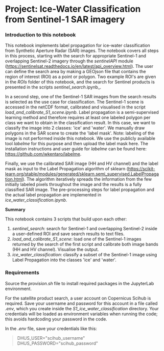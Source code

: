 # Project: Ice-Water Classification from Sentinel-1 SAR imagery

### Introduction to this notebook

This notebook implements label propagation for ice-water classification from Synthetic Aperture Radar (SAR) images. The notebook covers all steps in this process, starting with the search for appropriate Sentinel-1 and overlapping Sentinel-2 imagery through the _sentinelAPI_ module (https://sentinelsat.readthedocs.io/en/latest/api_overview.html). The user can define the search area by making a GEOjson file that contains the region of interest (ROI) as a point or polygon. Two example ROI's are given in the _ROIs_ folder of this notebook, and the search for Sentinel products is presented in the scripts _sentinel_search_.ipynb_.

In a second step, one of the Sentinel-1 SAR images from the search results is selected as the use case for classification. The Sentinel-1 scene is accessed in the netCDF format, calibrated and visualised in the script _load_and_calibrate_S1_scene.ipynb_. Label propagation is a semi-supervised learning method and therefore requires at least one labeled polygon per class we want to obtain in the classification result. In this case, we want to classify the image into 2 classes: 'ice' and 'water'. We manually draw polygons in the SAR scene to create the 'label mask'. Note: labeling of the image is not performed inside this notebook. We use the publicly available tool _labelme_ for this purpose and then upload the label mask here. The installation instructions and user guide for _labelme_ can be found here: https://github.com/wkentaro/labelme.  

Finally, we use the calibrated SAR image (HH and HV channel) and the label mask as input to the Label Propagation algorithm of sklearn (https://scikit-learn.org/stable/modules/generated/sklearn.semi_supervised.LabelPropagation.html). The algorithm iteratively spreads the information from the few initially labeled pixels throughout the image and the results is a fully classified SAR image. The pre-processing steps for label propagation and the actual label propagation are implemented in _ice_water_classification.ipynb_. 

**Summary**

This notebook contains 3 scripts that build upon each other:
1) _sentinel_search_: search for Sentinel-1 and overlapping Sentinel-2 inside a user-defined ROI and save search results to text files.
2) _load_and_calibrate_S1_scene_: load one of the Sentinel-1 images returned by the search of the first script and calibrate both image bands (HH and HV channel). Visualise the output.
3) _ice_water_classification_: classify a subset of the Sentinel-1 image using Label Propagation into the classes 'ice' and 'water'.

### Requirements
Source the _provision.sh_ file to install required packages in the JupyterLab environment.

For the satellite product search, a user account on Copernicus Scihub is required. Save your username and password for this account in a file called _.env_, which you create inside the _S1_ice_water_classification_ directory. Your credentials will be loaded as environment variables when running the code; this avoids hardcoding your password in the code.

In the _.env_ file, save your credentials like this:

> DHUS_USER="scihub_username" <br>
> DHUS_PASSWORD="scihub_password"